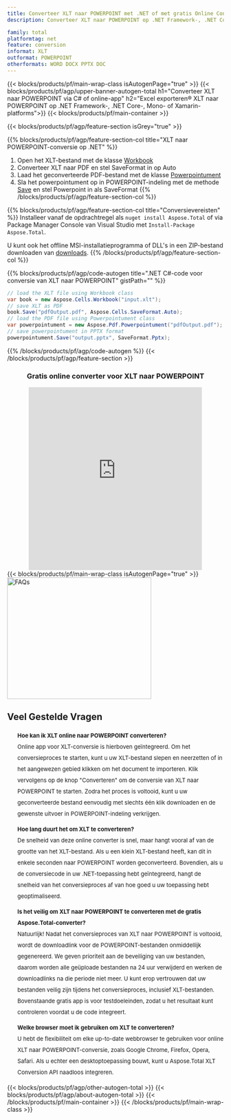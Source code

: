 ```yaml
---
title: Converteer XLT naar POWERPOINT met .NET of met gratis Online Converter
description: Converteer XLT naar POWERPOINT op .NET Framework-, .NET Core-, Mono- of Xamarin-platforms of online. Test de gratis XLT naar POWERPOINT online converter snel voordat u de code integreert.

family: total
platformtag: net
feature: conversion
informat: XLT
outformat: POWERPOINT
otherformats: WORD DOCX PPTX DOC
---
```


{{< blocks/products/pf/main-wrap-class isAutogenPage="true" >}}
{{< blocks/products/pf/agp/upper-banner-autogen-total h1="Converteer XLT naar POWERPOINT via C# of online-app" h2="Excel exporteren&reg; XLT naar POWERPOINT op .NET Framework-, .NET Core-, Mono- of Xamarin-platforms">}}
{{< blocks/products/pf/main-container >}}

{{< blocks/products/pf/agp/feature-section isGrey="true" >}}

{{% blocks/products/pf/agp/feature-section-col title="XLT naar POWERPOINT-conversie op .NET" %}}
1. Open het XLT-bestand met de klasse [Workbook](https://apireference.aspose.com/cells/net/aspose.cells/workbook)
2. Converteer XLT naar PDF en stel SaveFormat in op Auto
3. Laad het geconverteerde PDF-bestand met de klasse [Powerpointument](https://apireference.aspose.com/pdf/net/aspose.pdf/powerpointument)
4. Sla het powerpointument op in POWERPOINT-indeling met de methode [Save](https://apireference.aspose.com/pdf/net/aspose.pdf.powerpointument/save/methods/5) en stel Powerpoint in als SaveFormat
{{% /blocks/products/pf/agp/feature-section-col %}}

{{% blocks/products/pf/agp/feature-section-col title="Conversievereisten" %}}
Installeer vanaf de opdrachtregel als ```nuget install Aspose.Total``` of via Package Manager Console van Visual Studio met ```Install-Package Aspose.Total```.

U kunt ook het offline MSI-installatieprogramma of DLL's in een ZIP-bestand downloaden van [downloads](https://releases.aspose.com/total/net).
{{% /blocks/products/pf/agp/feature-section-col %}}

{{% blocks/products/pf/agp/code-autogen title=".NET C#-code voor conversie van XLT naar POWERPOINT" gistPath="" %}}
```cs
// load the XLT file using Workbook class
var book = new Aspose.Cells.Workbook("input.xlt");
// save XLT as PDF
book.Save("pdfOutput.pdf", Aspose.Cells.SaveFormat.Auto); 
// load the PDF file using Powerpointument class
var powerpointument = new Aspose.Pdf.Powerpointument("pdfOutput.pdf");
// save powerpointument in PPTX format
powerpointument.Save("output.pptx", SaveFormat.Pptx); 
```
{{% /blocks/products/pf/agp/code-autogen %}}
{{< /blocks/products/pf/agp/feature-section >}}

<div class="container-fluid agp-content bg-white aboutfile box-1 vh100 section nopbtm">
<div class=container>
<div class=row>
<div class="demobox tc col-md-12 padding-0" align="center">

<h3>Gratis online converter voor XLT naar POWERPOINT</h3>

<iframe style="border: none; height: 426px;" scrolling="no" src="https://total-conversion-app-65z5r2lp.qa.k8s.dynabic.com/?to=pptx&from=xlt" id="child-iframe" width="80%"></iframe>

</div></div>
</div></div>
{{< blocks/products/pf/main-wrap-class isAutogenPage="true" >}}
<style>.howtolist li{margin-right: 0!important;line-height: 26px;position: relative;margin-bottom: 10px;font-size: 13px;list-style-type: none;}</style>
<div class="col-md-12 tl bg-gray-dark howtolist section">
  <a class="anchor" name="faqpage"></a>
  <div class="container tl dflex" itemscope="" itemtype="https://schema.org/FAQPage">
      <div class="col-md-4 howtosectiongfx">
          <img class="social-panel-hide-on-mobile" src="https://www.groupdocs.cloud/templates/brand/images/groupdocs/conversion/groupdocs_conversion-brand.png" alt="FAQs" width="335" height="283">
      </div>
      <div class="howtosection col-md-8">
          <div>
              <h2>Veel Gestelde Vragen</h2>
              <ul>
                  <li itemscope="" itemprop="mainEntity" itemtype="https://schema.org/Question">
                      <div>
                          <span itemprop="name"><b>Hoe kan ik XLT online naar POWERPOINT converteren?</b></span>
                      </div>
                      <div itemscope="" itemprop="acceptedAnswer" itemtype="https://schema.org/Answer">
                          <span itemprop="text">Online app voor XLT-conversie is hierboven geïntegreerd. Om het conversieproces te starten, kunt u uw XLT-bestand slepen en neerzetten of in het aangewezen gebied klikken om het document te importeren. Klik vervolgens op de knop "Converteren" om de conversie van XLT naar POWERPOINT te starten. Zodra het proces is voltooid, kunt u uw geconverteerde bestand eenvoudig met slechts één klik downloaden en de gewenste uitvoer in POWERPOINT-indeling verkrijgen.</span>
                      </div>
                  </li>
                  <li itemscope="" itemprop="mainEntity" itemtype="https://schema.org/Question">
                      <div>
                          <span itemprop="name"><b>Hoe lang duurt het om XLT te converteren?</b></span>
                      </div>
                      <div itemscope="" itemprop="acceptedAnswer" itemtype="https://schema.org/Answer">
                          <span itemprop="text">De snelheid van deze online converter is snel, maar hangt vooral af van de grootte van het XLT-bestand. Als u een klein XLT-bestand heeft, kan dit in enkele seconden naar POWERPOINT worden geconverteerd. Bovendien, als u de conversiecode in uw .NET-toepassing hebt geïntegreerd, hangt de snelheid van het conversieproces af van hoe goed u uw toepassing hebt geoptimaliseerd.</span>
                      </div>
                  </li>
                  <li itemscope="" itemprop="mainEntity" itemtype="https://schema.org/Question">
                      <div>
                          <span itemprop="name"><b>Is het veilig om XLT naar POWERPOINT te converteren met de gratis Aspose.Total-converter?</b></span>
                      </div>
                      <div itemscope="" itemprop="acceptedAnswer" itemtype="https://schema.org/Answer">
                          <span itemprop="text">Natuurlijk! Nadat het conversieproces van XLT naar POWERPOINT is voltooid, wordt de downloadlink voor de POWERPOINT-bestanden onmiddellijk gegenereerd. We geven prioriteit aan de beveiliging van uw bestanden, daarom worden alle geüploade bestanden na 24 uur verwijderd en werken de downloadlinks na die periode niet meer. U kunt erop vertrouwen dat uw bestanden veilig zijn tijdens het conversieproces, inclusief XLT-bestanden. Bovenstaande gratis app is voor testdoeleinden, zodat u het resultaat kunt controleren voordat u de code integreert.</span>
                      </div>
                  </li>                 
                  <li itemscope="" itemprop="mainEntity" itemtype="https://schema.org/Question">
                      <div>
                          <span itemprop="name"><b>Welke browser moet ik gebruiken om XLT te converteren?</b></span>
                      </div>
                      <div itemscope="" itemprop="acceptedAnswer" itemtype="https://schema.org/Answer">
                          <span itemprop="text">U hebt de flexibiliteit om elke up-to-date webbrowser te gebruiken voor online XLT naar POWERPOINT-conversie, zoals Google Chrome, Firefox, Opera, Safari. Als u echter een desktoptoepassing bouwt, kunt u Aspose.Total XLT Conversion API naadloos integreren.</span>
                      </div>
                  </li>
              </ul>
          </div>
      </div>
  </div>
{{< blocks/products/pf/agp/other-autogen-total >}}
{{< blocks/products/pf/agp/about-autogen-total >}}
{{< /blocks/products/pf/main-container >}}
{{< /blocks/products/pf/main-wrap-class >}}
